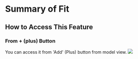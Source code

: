 # Summary of Fit

## How to Access This Feature

### From + (plus) Button
You can access it from 'Add' (Plus) button from model view.
![](images/model_stats_add.png)
